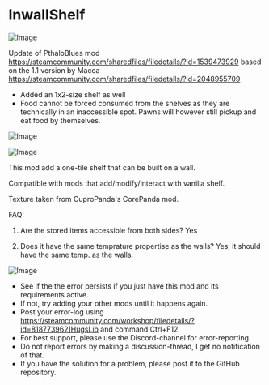 # InwallShelf

![Image](https://i.imgur.com/buuPQel.png)

Update of PthaloBlues mod
https://steamcommunity.com/sharedfiles/filedetails/?id=1539473929
based on the 1.1 version by Macca
https://steamcommunity.com/sharedfiles/filedetails/?id=2048955709

- Added an 1x2-size shelf as well
- Food cannot be forced consumed from the shelves as they are technically in an inaccessible spot. Pawns will however still pickup and eat food by themselves.

![Image](https://i.imgur.com/pufA0kM.png)

	
![Image](https://i.imgur.com/Z4GOv8H.png)

This mod add a one-tile shelf that can be built on a wall.

Compatible with mods that add/modify/interact with vanilla shelf.

Texture taken from CuproPanda's CorePanda mod.

FAQ:

1. Are the stored items accessible from both sides?
Yes

2. Does it have the same temprature propertise as the walls?
Yes, it should have the same temp. as the walls.

![Image](https://i.imgur.com/PwoNOj4.png)



-  See if the the error persists if you just have this mod and its requirements active.
-  If not, try adding your other mods until it happens again.
-  Post your error-log using https://steamcommunity.com/workshop/filedetails/?id=818773962]HugsLib and command Ctrl+F12
-  For best support, please use the Discord-channel for error-reporting.
-  Do not report errors by making a discussion-thread, I get no notification of that.
-  If you have the solution for a problem, please post it to the GitHub repository.




